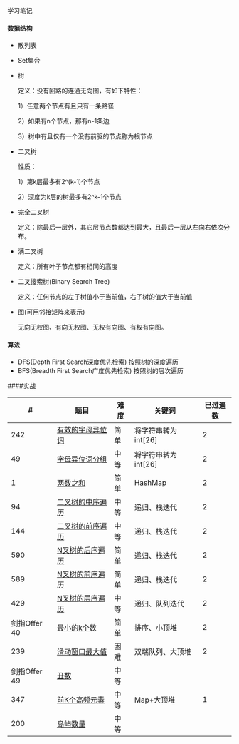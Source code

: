学习笔记
#### 数据结构

- 散列表
- Set集合

- 树

  定义：没有回路的连通无向图，有如下特性：

  1）任意两个节点有且只有一条路径

  2）如果有n个节点，那有n-1条边

  3）树中有且仅有一个没有前驱的节点称为根节点

- 二叉树

  性质：

  1）第k层最多有2^(k-1)个节点

  2）深度为k层的树最多有2^k-1个节点

- 完全二叉树

  定义：除最后一层外，其它层节点数都达到最大，且最后一层从左向右依次分布。

- 满二叉树

  定义：所有叶子节点都有相同的高度

- 二叉搜索树(Binary Search Tree)

  定义：任何节点的左子树值小于当前值，右子树的值大于当前值

- 图(可用邻接矩阵来表示)

  无向无权图、有向无权图、无权有向图、有权有向图。

#### 算法

- DFS(Depth First Search深度优先检索)
  按照树的深度遍历
- BFS(Breadth First Search广度优先检索)
  按照树的层次遍历

####实战

| #            | 题目                                                         | 难度 | 关键词              | 已过遍数 |
| ------------ | ------------------------------------------------------------ | ---- | ------------------- | -------- |
| 242          | [有效的字母异位词](https://leetcode-cn.com/problems/valid-anagram/) | 简单 | 将字符串转为int[26] | 2        |
| 49           | [字母异位词分组](https://leetcode-cn.com/problems/group-anagrams/) | 中等 | 将字符串转为int[26] | 2        |
| 1            | [两数之和](https://leetcode-cn.com/problems/two-sum/solution/liang-shu-zhi-he-by-leetcode-2/) | 简单 | HashMap             | 2        |
| 94           | [二叉树的中序遍历](https://leetcode-cn.com/problems/binary-tree-inorder-traversal/) | 中等 | 递归、栈迭代        | 2        |
| 144          | [二叉树的前序遍历](https://leetcode-cn.com/problems/binary-tree-preorder-traversal/) | 中等 | 递归、栈迭代        | 2        |
| 590          | [N叉树的后序遍历](https://leetcode-cn.com/problems/n-ary-tree-postorder-traversal/) | 简单 | 递归、栈迭代        | 2        |
| 589          | [N叉树的前序遍历](https://leetcode-cn.com/problems/n-ary-tree-preorder-traversal/) | 简单 | 递归、栈迭代        | 2        |
| 429          | [N叉树的层序遍历](https://leetcode-cn.com/problems/n-ary-tree-level-order-traversal/) | 中等 | 递归、队列迭代      | 2        |
| 剑指Offer 40 | [最小的k个数](https://leetcode-cn.com/problems/zui-xiao-de-kge-shu-lcof/) | 简单 | 排序、小顶堆        | 2        |
| 239          | [滑动窗口最大值](https://leetcode-cn.com/problems/sliding-window-maximum/) | 困难 | 双端队列、大顶堆    | 2        |
| 剑指Offer 49 | [丑数](https://leetcode-cn.com/problems/chou-shu-lcof/)      | 中等 |                     |          |
| 347          | [前K个高频元素](https://leetcode-cn.com/problems/top-k-frequent-elements/) | 中等 | Map+大顶堆          | 1        |
| 200          | [岛屿数量](https://leetcode-cn.com/problems/number-of-islands/) | 中等 |                     |          |


